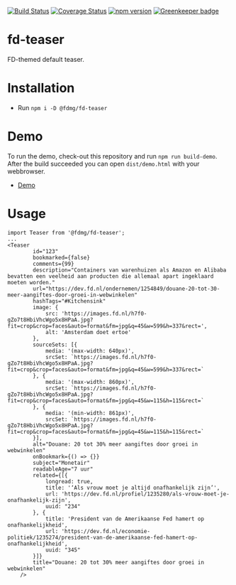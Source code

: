 [![Build Status](https://travis-ci.org/FDMediagroep/fd-ts-react-teaser.svg?branch=master)](https://travis-ci.org/FDMediagroep/fd-ts-react-teaser)
[![Coverage Status](https://coveralls.io/repos/github/FDMediagroep/fd-ts-react-teaser/badge.svg?branch=master)](https://coveralls.io/github/FDMediagroep/fd-ts-react-teaser?branch=master)
[![npm version](https://badge.fury.io/js/%40fdmg%2Ffd-teaser.svg)](https://badge.fury.io/js/%40fdmg%2Ffd-teaser)
[![Greenkeeper badge](https://badges.greenkeeper.io/FDMediagroep/fd-ts-react-teaser.svg)](https://greenkeeper.io/)

# fd-teaser
FD-themed default teaser.

# Installation
* Run `npm i -D @fdmg/fd-teaser`

# Demo
To run the demo, check-out this repository and run `npm run build-demo`.
After the build succeeded you can open `dist/demo.html` with your webbrowser.
* [Demo](http://static.fd.nl/react/teaser/demo.html)

# Usage
```
import Teaser from '@fdmg/fd-teaser';
...
<Teaser
        id="123"
        bookmarked={false}
        comments={99}
        description="Containers van warenhuizen als Amazon en Alibaba bevatten een veelheid aan producten die allemaal apart ingeklaard moeten worden."
        url="https://dev.fd.nl/ondernemen/1254849/douane-20-tot-30-meer-aangiftes-door-groei-in-webwinkelen"
        hashTags="#Kitchensink"
        image: {
            src: 'https://images.fd.nl/h7f0-gZo7t8HbiVhcWgo5x8HPaA.jpg?fit=crop&crop=faces&auto=format&fm=jpg&q=45&w=599&h=337&rect=',
            alt: 'Amsterdam doet ertoe'
        },
        sourceSets: [{
            media: '(max-width: 640px)',
            srcSet: `https://images.fd.nl/h7f0-gZo7t8HbiVhcWgo5x8HPaA.jpg?fit=crop&crop=faces&auto=format&fm=jpg&q=45&w=599&h=337&rect=`
        }, {
            media: '(max-width: 860px)',
            srcSet: `https://images.fd.nl/h7f0-gZo7t8HbiVhcWgo5x8HPaA.jpg?fit=crop&crop=faces&auto=format&fm=jpg&q=45&w=115&h=115&rect=`
        }, {
            media: '(min-width: 861px)',
            srcSet: `https://images.fd.nl/h7f0-gZo7t8HbiVhcWgo5x8HPaA.jpg?fit=crop&crop=faces&auto=format&fm=jpg&q=45&w=115&h=115&rect=`
        }],
        alt="Douane: 20 tot 30% meer aangiftes door groei in webwinkelen"
        onBookmark={() => {}}
        subject="Monetair"
        readableAge="7 uur"
        related={[{
            longread: true,
            title: '‘Als vrouw moet je altijd onafhankelijk zijn’',
            url: 'https://dev.fd.nl/profiel/1235280/als-vrouw-moet-je-onafhankelijk-zijn',
            uuid: "234"
        }, {
            title: 'President van de Amerikaanse Fed hamert op onafhankelijkheid',
            url: 'https://dev.fd.nl/economie-politiek/1235274/president-van-de-amerikaanse-fed-hamert-op-onafhankelijkheid',
            uuid: "345"
        }]}
        title="Douane: 20 tot 30% meer aangiftes door groei in webwinkelen"
    />
```
